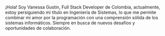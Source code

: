 ¡Hola! Soy Vanessa Gustin, Full Stack Developer de Colombia, actualmente, estoy persiguiendo mi título en Ingeniería de Sistemas, lo que me permite combinar mi amor por la programación con una comprensión sólida de los sistemas informáticos. Siempre en busca de nuevos desafíos y oportunidades de colaboración.
